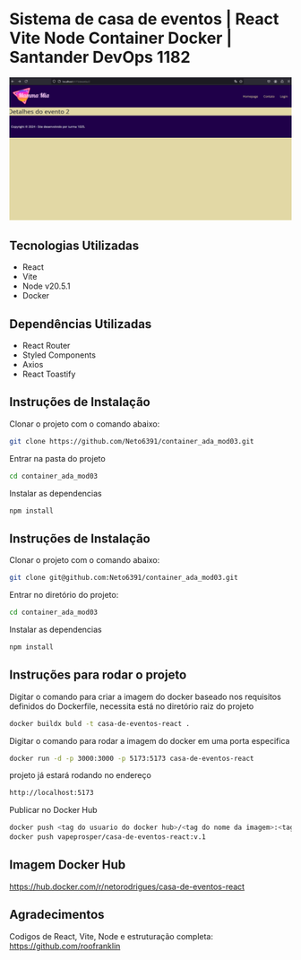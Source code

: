# Sistema de casa de eventos | React Vite Node Container Docker | Santander DevOps 1182

![Print da HomePage](image.png)

## Tecnologias Utilizadas

- React
- Vite
- Node v20.5.1
- Docker

## Dependências Utilizadas

- React Router
- Styled Components
- Axios
- React Toastify

## Instruções de Instalação

Clonar o projeto com o comando abaixo:

```sh
git clone https://github.com/Neto6391/container_ada_mod03.git
```

Entrar na pasta do projeto

```sh
cd container_ada_mod03
```

Instalar as dependencias

```sh
npm install
```
## Instruções de Instalação
Clonar o projeto com o comando abaixo:
```sh
git clone git@github.com:Neto6391/container_ada_mod03.git
```

Entrar no diretório do projeto:
```sh
cd container_ada_mod03
```

Instalar as dependencias
```sh
npm install
```
## Instruções para rodar o projeto

Digitar o comando para criar a imagem do docker baseado nos requisitos definidos do Dockerfile, necessita está no diretório raiz do projeto
```sh
docker buildx buld -t casa-de-eventos-react .
```
Digitar o comando para rodar a imagem do docker em uma porta especifica
```sh
docker run -d -p 3000:3000 -p 5173:5173 casa-de-eventos-react
```
 projeto já estará rodando no endereço
 ```sh
http://localhost:5173
```

Publicar no Docker Hub
```sh
docker push <tag do usuario do docker hub>/<tag do nome da imagem>:<tag da versão>
docker push vapeprosper/casa-de-eventos-react:v.1
```

## Imagem Docker Hub
https://hub.docker.com/r/netorodrigues/casa-de-eventos-react

## Agradecimentos
Codigos de React, Vite, Node e estruturação completa: https://github.com/roofranklin